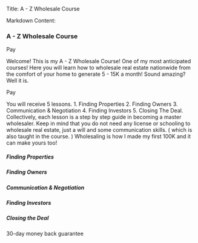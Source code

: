 Title: A - Z Wholesale Course

Markdown Content:
### A - Z Wholesale Course

Pay

Welcome! This is my A - Z Wholesale Course! One of my most anticipated courses! Here you will learn how to wholesale real estate nationwide from the comfort of your home to generate 5 - 15K a month! Sound amazing? Well it is.

Pay

You will receive 5 lessons. 1. Finding Properties 2. Finding Owners 3. Communication & Negotiation 4. Finding Investors 5. Closing The Deal. Collectively, each lesson is a step by step guide in becoming a master wholesaler. Keep in mind that you do not need any license or schooling to wholesale real estate, just a will and some communication skills. ( which is also taught in the course. ) Wholesaling is how I made my first 100K and it can make yours too!

##### Finding Properties

##### Finding Owners

##### Communication & Negotiation

##### Finding Investors

##### Closing the Deal

30-day money back guarantee
